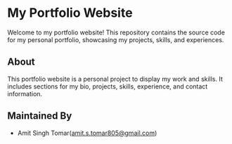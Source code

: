 # My Portfolio Website

Welcome to my portfolio website! This repository contains the source code for my personal portfolio, showcasing my projects, skills, and experiences.

## About

This portfolio website is a personal project to display my work and skills. It includes sections for my bio, projects, skills, experience, and contact information.

## Maintained By
- Amit Singh Tomar(amit.s.tomar805@gmail.com)